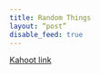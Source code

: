 ```yaml
---
title: Random Things
layout: “post”
disable_feed: true
---
```


[Kahoot link](https://create.kahoot.it/share/cogpsy/21f31b93-3855-430e-b1f8-8457fb75781e)
